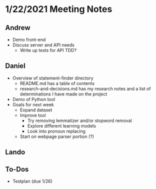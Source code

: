 # 1/22/2021 Meeting Notes


## Andrew
- Demo front-end
- Discuss server and API needs
  - Write up tests for API TDD?

## Daniel
- Overview of statement-finder directory
    - README.md has a table of contents
    - research-and-decisions.md has my research notes and a list of determinations I have made on the project
- Demo of Python tool
- Goals for next week
    - Expand dataset
    - Improve tool
        - Try removing lemmatizer and/or stopword removal
        - Explore different learning models
        - Look into pronoun replacing
    - Start on webpage parser portion (?)

## Lando

## To-Dos
- Testplan (due 1/26)
